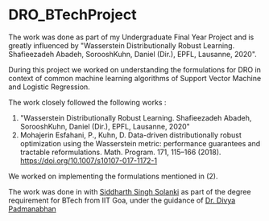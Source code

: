 # DRO_BTechProject
The work was done as part of my Undergraduate Final Year Project and is greatly influenced by "Wasserstein Distributionally Robust Learning. Shafieezadeh Abadeh, SorooshKuhn, Daniel (Dir.), EPFL, Lausanne, 2020".


During this project we worked on understanding the formulations for DRO in context of common machine learning algorithms of Support Vector Machine and Logistic Regression.

The work closely followed the following works :
1) "Wasserstein Distributionally Robust Learning. Shafieezadeh Abadeh, SorooshKuhn, Daniel (Dir.), EPFL, Lausanne, 2020"
2) Mohajerin Esfahani, P., Kuhn, D. Data-driven distributionally robust optimization using the Wasserstein metric: performance guarantees and tractable reformulations. Math. Program. 171, 115–166 (2018). https://doi.org/10.1007/s10107-017-1172-1

We worked on implementing the formulations mentioned in (2).

The work was done in with [Siddharth Singh Solanki](https://github.com/SiddSS) as part of the degree requirement for BTech from IIT Goa, under the guidance of [Dr. Divya Padmanabhan](https://sites.google.com/site/divspadmanabhan/)
